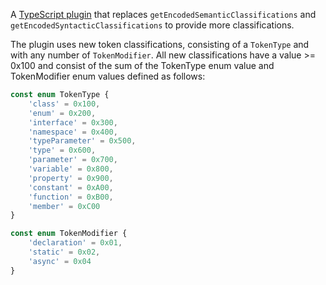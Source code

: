 A [TypeScript plugin](https://github.com/Microsoft/TypeScript/wiki/Writing-a-Language-Service-Plugin) that replaces `getEncodedSemanticClassifications` and `getEncodedSyntacticClassifications` to provide more classifications.

The plugin uses new token classifications, consisting of a `TokenType` and with any number of `TokenModifier`.
All new classifications have a value >= 0x100 and consist of the sum of the TokenType enum value and TokenModifier enum values defined as follows:

```ts
const enum TokenType {
	'class' = 0x100,
	'enum' = 0x200,
	'interface' = 0x300,
	'namespace' = 0x400,
	'typeParameter' = 0x500,
	'type' = 0x600,
	'parameter' = 0x700,
	'variable' = 0x800,
	'property' = 0x900,
	'constant' = 0xA00,
	'function' = 0xB00,
	'member' = 0xC00
}

const enum TokenModifier {
	'declaration' = 0x01,
	'static' = 0x02,
	'async' = 0x04
}

```